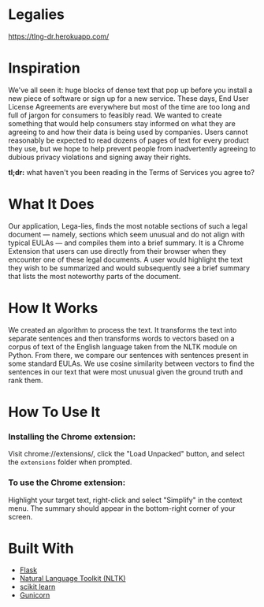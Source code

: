 # Legalies
https://tlng-dr.herokuapp.com/

# Inspiration
We've all seen it: huge blocks of dense text that pop up before you install a new piece of software or sign up for a new service. These days, End User License Agreements are everywhere but most of the time are too long and full of jargon for consumers to feasibly read. We wanted to create something that would help consumers stay informed on what they are agreeing to and how their data is being used by companies. Users cannot reasonably be expected to read dozens of pages of text for every product they use, but we hope to help prevent people from inadvertently agreeing to dubious privacy violations and signing away their rights.

**tl;dr:** what haven't you been reading in the Terms of Services you agree to?

# What It Does

Our application, Lega-lies, finds the most notable sections of such a legal document — namely, sections which seem unusual and do not align with typical EULAs — and compiles them into a brief summary. It is a Chrome Extension that users can use directly from their browser when they encounter one of these legal documents. A user would highlight the text they wish to be summarized and would subsequently see a brief summary that lists the most noteworthy parts of the document. 

# How It Works

We created an algorithm to process the text. It transforms the text into separate sentences and then transforms words to vectors based on a corpus of text of the English language taken from the NLTK module on Python. From there, we compare our sentences with sentences present in some standard EULAs. We use cosine similarity between vectors to find the sentences in our text that were most unusual given the ground truth and rank them.

# How To Use It

### Installing the Chrome extension:

Visit chrome://extensions/, click the "Load Unpacked" button, and select the ```extensions``` folder when prompted.

### To use the Chrome extension:

Highlight your target text, right-click and select "Simplify" in the context menu. The summary should appear in the bottom-right corner of your screen.

# Built With

- [Flask](http://flask.pocoo.org/docs/1.0/)
- [Natural Language Toolkit (NLTK)](https://www.nltk.org/index.html)
- [scikit learn](https://scikit-learn.org/stable/documentation.html)
- [Gunicorn](http://docs.gunicorn.org/en/stable/index.html)
